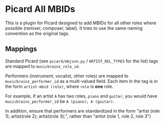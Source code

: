 # Picard All MBIDs

This is a plugin for Picard designed to add MBIDs for all other roles where possible (remixer, composer, label).
It tries to use the same naming convention as the original tags.

## Mappings

Standard Picard (see `picard/mbjson.py` / `ARTIST_REL_TYPES` for the list) tags are mapped to `musicbrainz_role_id`.

Performers (instrument, vocalist, other roles) are mapped to `musicbrainz_performer_id` as a multi-valued field.
Each item in the tag is in the form `artist-mbid (role)`, where `role` is **one** role.

For example, if an artist `A` has two roles, `piano` and `guitar`, you would have `musicbrainz_performer_id` be `A (piano); A (guitar)`.

In addition, ensure that performers are standardized in the form "artist (role 1); artist(role 2); artist(role 3);", rather than "artist (role 1, role 2, role 3")
